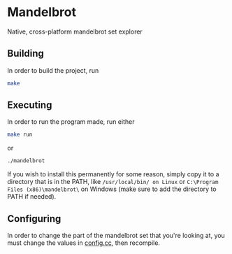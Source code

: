 # Mandelbrot

Native, cross-platform mandelbrot set explorer

## Building

In order to build the project, run

```bash
make
```

## Executing

In order to run the program made, run either

```bash
make run
```

or

```bash
./mandelbrot
```

If you wish to install this permanently for some reason, simply copy it to a directory that is in the PATH, like `/usr/local/bin/ on Linux` or `C:\Program Files (x86)\mandelbrot\` on Windows (make sure to add the directory to PATH if needed).

## Configuring

In order to change the part of the mandelbrot set that you're looking at, you must change the values in [config.cc][1], then recompile.

[1]: config.cc
